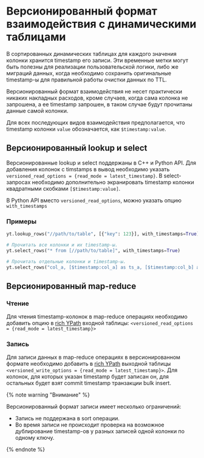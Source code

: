# Версионированный формат взаимодействия с динамическими таблицами

В сортированных динамических таблицах для каждого значения колонки хранится timestamp его записи. Эти временные метки могут быть полезны для реализации пользовательской логики, либо же миграций данных, когда необходимо сохранить оригинальные timestamp-ы для правильной работы очистки данных по TTL.

Версионированный формат взаимодействия не несет практически никаких накладных расходов, кроме случаев, когда сама колонка не запрошена, а ее timestamp запрошен, в таком случае будут прочитаны данные самой колонки.

Для всех последующих видов взаимодействия предполагается, что timestamp колонки `value` обозначается, как `$timestamp:value`.

## Версионированный lookup и select

Версионированные lookup и select поддержаны в C++ и Python API. Для добавления колонок с timstamps в вывод необходимо указать `versioned_read_options = {read_mode = latest_timestamp}`.
В select-запросах необходимо дополнительно экранировать timestamp колонки квадратными скобками `[$timestamp:value]`.

В Python API вместо `versioned_read_options`, можно указать опцию `with_timestamps`

### Примеры

```python
yt.lookup_rows("//path/to/table", [{"key": 123}], with_timestamps=True)

# Прочитать все колонки и их timestamp-ы.
yt.select_rows("* from [//path/to/table]", with_timestamps=True)

# Прочитать отдельные колонки и timestamp-ы.
yt.select_rows("col_a, [$timestamp:col_a] as ts_a, [$timestamp:col_b] as ts_b from [//path/to/table]", with_timestamps=True)
```

## Версионированный map-reduce

### Чтение

Для чтения timestamp-колонок в map-reduce операциях необходимо добавить опцию в [rich YPath](../../../user-guide/storage/ypath#rich_ypath) входной таблицы: `<versioned_read_options = {read_mode = latest_timestamp}>`

### Запись

Для записи данных в map-reduce операциях в версионированном формате необходимо добавить в [rich YPath](../../../user-guide/storage/ypath#rich_ypath) выходной таблицы `<versioned_write_options = {read_mode = latest_timestamp}>`. Для колонок, для которых указан timestamp будет записан он, для остальных будет взят commit timestamp транзакции bulk insert. 

{% note warning "Внимание" %}

Версионированный формат записи имеет несколько ограничений:
- Запись не поддержана в sort операции.
- Во время записи не происходит проверка на возможное дублирование timestamp-ов у разных записей одной колонки по одному ключу. 

{% endnote %}
